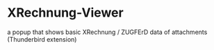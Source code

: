 # XRechnung-Viewer
a popup that shows basic XRechnung / ZUGFErD data of attachments (Thunderbird extension)
